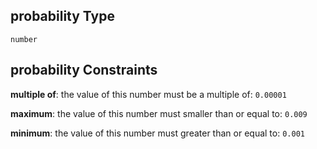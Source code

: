 ## probability Type

`number`

## probability Constraints

**multiple of**: the value of this number must be a multiple of: `0.00001`

**maximum**: the value of this number must smaller than or equal to: `0.009`

**minimum**: the value of this number must greater than or equal to: `0.001`
